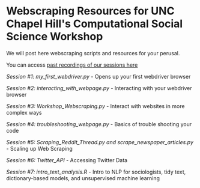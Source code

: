 # Webscraping Resources for UNC Chapel Hill's Computational Social Science Workshop
We will post here webscraping scripts and resources for your perusal. 

You can access [past recordings of our sessions here](https://youtube.com/playlist?list=PLz3DI2asxT9qff2Bb7pi35yb_6ImhQc_2)

*Session #1: my_first_webdriver.py* - Opens up your first webdriver browser

*Session #2: interacting_with_webpage.py* - Interacting with your webdriver browser

*Session #3: Workshop_Webscraping.py* - Interact with websites in more complex ways

*Session #4: troubleshooting_webpage.py* - Basics of trouble shooting your code

*Session #5: Scraping_Reddit_Thread.py and scrape_newspaper_articles.py* - Scaling up Web Scraping

*Session #6: Twitter_API* - Accessing Twitter Data 

*Session #7: intro_text_analysis.R* - Intro to NLP for sociologists, tidy text, dictionary-based models, and unsupervised machine learning 
